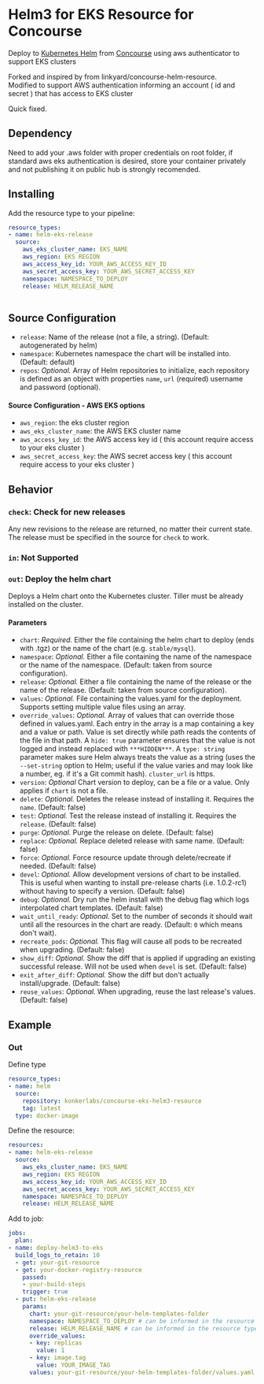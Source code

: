 # Helm3 for EKS Resource for Concourse

Deploy to [Kubernetes Helm](https://github.com/kubernetes/helm) from [Concourse](https://concourse.ci/) using aws authenticator to support EKS clusters

Forked and inspired by from linkyard/concourse-helm-resource.  
Modified to support AWS authentication informing an account ( id and secret ) that has access to EKS cluster

Quick fixed.

## Dependency
Need to add your .aws folder with proper credentials on root folder, if standard aws eks authentication is desired, store your container privately and not publishing it on public hub is strongly recomended.

## Installing

Add the resource type to your pipeline:

```yaml
resource_types:
- name: helm-eks-release
  source:
    aws_eks_cluster_name: EKS_NAME
    aws_region: EKS REGION
    aws_access_key_id: YOUR_AWS_ACCESS_KEY_ID
    aws_secret_access_key: YOUR_AWS_SECRET_ACCESS_KEY
    namespace: NAMESPACE_TO_DEPLOY
    release: HELM_RELEASE_NAME
  
```

## Source Configuration

* `release`:  Name of the release (not a file, a string). (Default: autogenerated by helm)
* `namespace`:  Kubernetes namespace the chart will be installed into. (Default: default)
* `repos`: *Optional.* Array of Helm repositories to initialize, each repository is defined as an object with properties `name`, `url` (required) username and password (optional).

#### Source Configuration - AWS EKS options
* `aws_region`:  the eks cluster region
* `aws_eks_cluster_name`:  the AWS EKS cluster name
* `aws_access_key_id`:  the AWS access key id ( this account require access to your eks cluster )
* `aws_secret_access_key`:  the AWS secret access key ( this account require access to your eks cluster )


## Behavior

### `check`: Check for new releases

Any new revisions to the release are returned, no matter their current state. The release must be specified in the
source for `check` to work.

### `in`: Not Supported

### `out`: Deploy the helm chart

Deploys a Helm chart onto the Kubernetes cluster. Tiller must be already installed
on the cluster.

#### Parameters

* `chart`: *Required.* Either the file containing the helm chart to deploy (ends with .tgz) or the name of the chart (e.g. `stable/mysql`).
* `namespace`: *Optional.* Either a file containing the name of the namespace or the name of the namespace. (Default: taken from source configuration).
* `release`: *Optional.* Either a file containing the name of the release or the name of the release. (Default: taken from source configuration).
* `values`: *Optional.* File containing the values.yaml for the deployment. Supports setting multiple value files using an array.
* `override_values`: *Optional.* Array of values that can override those defined in values.yaml. Each entry in
  the array is a map containing a key and a value or path. Value is set directly while path reads the contents of
  the file in that path. A `hide: true` parameter ensures that the value is not logged and instead replaced with `***HIDDEN***`.
  A `type: string` parameter makes sure Helm always treats the value as a string (uses the `--set-string` option to Helm; useful if the value varies
  and may look like a number, eg. if it's a Git commit hash).
`cluster_url` is https.
* `version`: *Optional* Chart version to deploy, can be a file or a value. Only applies if `chart` is not a file.
* `delete`: *Optional.* Deletes the release instead of installing it. Requires the `name`. (Default: false)
* `test`: *Optional.* Test the release instead of installing it. Requires the `release`. (Default: false)
* `purge`: *Optional.* Purge the release on delete. (Default: false)
* `replace`: *Optional.* Replace deleted release with same name. (Default: false)
* `force`: *Optional.* Force resource update through delete/recreate if needed. (Default: false)
* `devel`: *Optional.* Allow development versions of chart to be installed. This is useful when wanting to install pre-release
  charts (i.e. 1.0.2-rc1) without having to specify a version. (Default: false)
* `debug`: *Optional.* Dry run the helm install with the debug flag which logs interpolated chart templates. (Default: false)
* `wait_until_ready`: *Optional.* Set to the number of seconds it should wait until all the resources in
    the chart are ready. (Default: `0` which means don't wait).
* `recreate_pods`: *Optional.* This flag will cause all pods to be recreated when upgrading. (Default: false)
* `show_diff`: *Optional.* Show the diff that is applied if upgrading an existing successful release. Will not be used when `devel` is set. (Default: false)
* `exit_after_diff`: *Optional.* Show the diff but don't actually install/upgrade. (Default: false)
* `reuse_values`: *Optional.* When upgrading, reuse the last release's values. (Default: false)

## Example

### Out

Define type
```yaml
resource_types:
- name: helm
  source:
    repository: konkerlabs/concourse-eks-helm3-resource
    tag: latest
  type: docker-image
```

Define the resource:

```yaml
resources:
- name: helm-eks-release
  source:
    aws_eks_cluster_name: EKS_NAME
    aws_region: EKS REGION
    aws_access_key_id: YOUR_AWS_ACCESS_KEY_ID
    aws_secret_access_key: YOUR_AWS_SECRET_ACCESS_KEY
    namespace: NAMESPACE_TO_DEPLOY
    release: HELM_RELEASE_NAME
```

Add to job:

```yaml
jobs:
  plan:
- name: deploy-helm3-to-eks
  build_logs_to_retain: 10
  - get: your-git-resource
  - get: your-docker-registry-resource
    passed:
    - your-build-steps
    trigger: true
  - put: helm-eks-release
    params:
      chart: your-git-resource/your-helm-templates-folder
      namespace: NAMESPACE_TO_DEPLOY # can be informed in the resource type via source or there via params
      release: HELM_RELEASE_NAME # can be informed in the resource type via source or there via params
      override_values:
      - key: replicas
        value: 1
      - key: image.tag
        value: YOUR_IMAGE_TAG
      values: your-git-resource/your-helm-templates-folder/values.yaml
```
